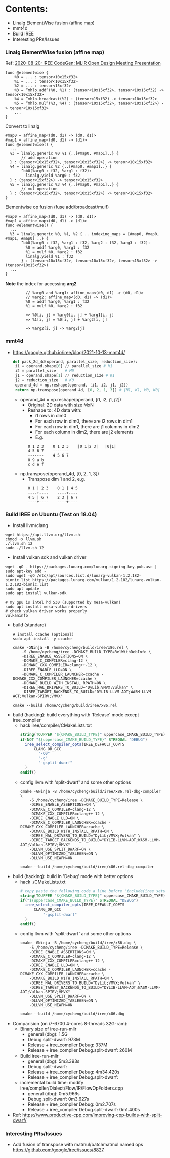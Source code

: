 Contents:
=========
* Linalg ElementWise fusion (affine map)
* mmt4d
* Build IREE
* Interesting PRs/Issues

### Linalg ElementWise fusion (affine map)
Ref: [2020-08-20: IREE CodeGen: MLIR Open Design Meeting Presentation](https://docs.google.com/presentation/d/1NetHjKAOYg49KixY5tELqFp6Zr2v8_ujGzWZ_3xvqC8/edit#slide=id.g91bae7fd94_1_43) 

```mlir
func @elementwise {
    %0 = ... : tensor<10x15xf32>
    %1 = ... : tensor<10x15xf32>
    %2 = ... : tensor<15xf32>
    %3 = “mhlo.add”(%0, %1) : (tensor<10x15xf32>, tensor<10x15xf32) -> tensor<10x15xf32>
    %4 = “mhlo.broadcast(%2) : (tensor<15xf32) -> tensor<10x15xf32>
    %5 = “mhlo.mul”(%3, %4) : (tensor<10x15xf32>, tensor<10x15xf32>) -> tensor<10x15xf32> 
    ...
}
```

Convert to linalg
```mlir
#map0 = affine_map<(d0, d1) -> (d0, d1)>
#map1 = affine_map<(d0, d1) -> (d1)>
func @elementwise() {
  ...
  %3 = linalg.generic %0 %1 {..[#map0, #map1]..} {
       // add operation
  } : (tensor<10x15xf32>, tensor<10x15xf32>) -> tensor<10x15xf32>
  %4 = linalg.generic %2 {..[#map0, #map1]..} {
       ^bb0(%arg0 : f32, %arg1 : f32):
         linalg.yield %arg0 : f32 
  } : (tensor<15xf32>) -> tensor<10x15xf32>
  %5 = linalg.generic %3 %4 {..[#map0, #map1]..} {
       // mul operation
  } : (tensor<10x15xf32>, tensor<10x15xf32>) -> tensor<10x15xf32>
}
```

Elementwise op fusion (fuse add/broadcast/mulf)
```mlir
#map0 = affine_map<(d0, d1) -> (d0, d1)>
#map1 = affine_map<(d0, d1) -> (d1)>
func @elementwise() {
  ...
  %3 = linalg.generic %0, %1, %2 { .. indexing_maps = [#map0, #map0, #map1, #map0] ..} {
       ^bb0(%arg0 : f32, %arg1 : f32, %arg2 : f32, %arg3 : f32):
         %0 = addf %arg0, %arg1 : f32
         %1 = mulf %0, %arg2 : f32
         linalg.yield %1 : f32
       } : (tensor<10x15xf32>, tensor<10x15xf32>, tensor<15xf32> -> (tensor<10x15xf32>)
  ...
}
```

**Note** the index for accessing **arg2**
```mlir
         // %arg0 and %arg1: affine_map<(d0, d1) -> (d0, d1)>
         // %arg2: affine_map<(d0, d1) -> (d1)>
         %0 = addf %arg0, %arg1 : f32
         %1 = mulf %0, %arg2 : f32

         => %0[i, j] = %arg0[i, j] + %arg1[i, j]
         => %1[i, j] = %0[i, j] + %arg2[i, j]

         => %arg2[i, j] -> %arg2[j]
```

### mmt4d
* https://google.github.io/iree/blog/2021-10-13-mmt4d/
  ```python
  def pack_2d_4d(operand, parallel_size, reduction_size):
   i1 = operand.shape[0] // parallel_size # M1
   i2 = parallel_size    # M0
   j1 = operand.shape[1] // reduction_size # K1
   j2 = reduction_size   # K0
   operand_4d = np.reshape(operand, [i1, i2, j1, j2])
   return np.transpose(operand_4d, [0, 2, 1, 3]) # [M1, K1, M0, K0]
  ```
  * operand_4d = np.reshape(operand, [i1, i2, j1, j2])
    * Original: 2D data with size MxN
    * Reshape to: 4D data with: 
      * i1 rows in dim0
      * For each row in dim0, there are i2 rows in dim1
      * For each row in dim1, there are j1 columns in dim2
      * For each column in dim2, there are j2 elements
      * E.g.
      ```mlir
      0 1 2 3    0 1 2 3    |0 1|2 3|   |0|1|
      4 5 6 7    -------
      -------    4 5 6 7
      8 9 a b
      c d e f
      ```
  * np.transpose(operand_4d, [0, 2, 1, 3])
    * Transpose dim 1 and 2, e.g.
      ```mlir
      0 1 | 2 3    0 1 | 4 5
      ----+----    ----+----
      4 5 | 6 7    2 3 | 6 7
      ----+----    ----+----
      ```

### Build IREE on Ubuntu (Test on 18.04)
* Install llvm/clang
```shell
wget https://apt.llvm.org/llvm.sh
chmod +x llvm.sh
./llvm.sh 12
sudo ./llvm.sh 12
```
* Install vulkan sdk and vulkan driver
``` shell
wget -qO - https://packages.lunarg.com/lunarg-signing-key-pub.asc | sudo apt-key add -
sudo wget -qO /etc/apt/sources.list.d/lunarg-vulkan-1.2.182-bionic.list https://packages.lunarg.com/vulkan/1.2.182/lunarg-vulkan-1.2.182-bionic.list
sudo apt update
sudo apt install vulkan-sdk

# my gpu is intel hd 530 (supported by mesa-vulkan)
sudo apt install mesa-vulkan-drivers
# check vulkan driver works properly
vulkaninfo
```
* build (standard)
    ```shell
    # install ccache (optional)
    sudo apt install -y ccache

    cmake -GNinja -B /home/cycheng/build/iree/x86.rel \
        -S /home/cycheng/iree -DCMAKE_BUILD_TYPE=RelWithDebInfo \
        -DIREE_ENABLE_ASSERTIONS=ON \
        -DCMAKE_C_COMPILER=clang-12 \
        -DCMAKE_CXX_COMPILER=clang++-12 \
        -DIREE_ENABLE_LLD=ON \
        -DCMAKE_C_COMPILER_LAUNCHER=ccache -DCMAKE_CXX_COMPILER_LAUNCHER=ccache \
        -DCMAKE_BUILD_WITH_INSTALL_RPATH=ON \
        -DIREE_HAL_DRIVERS_TO_BUILD="DyLib;VMVX;Vulkan" \
        -DIREE_TARGET_BACKENDS_TO_BUILD="DYLIB-LLVM-AOT;WASM-LLVM-AOT;Vulkan-SPIRV;VMVX"

    cmake --build /home/cycheng/build/iree/x86.rel
    ```
* build (hacking): build everything with 'Release' mode except iree_compiler
  * hack iree/compiler/CMakeLists.txt
    ```cmake
    string(TOUPPER "${CMAKE_BUILD_TYPE}" uppercase_CMAKE_BUILD_TYPE)
    if(NOT "${uppercase_CMAKE_BUILD_TYPE}" STREQUAL "DEBUG")
      iree_select_compiler_opts(IREE_DEFAULT_COPTS
          CLANG_OR_GCC
            "-O0"
            "-g"
            "-gsplit-dwarf"
      )
    endif()
    ```
  * config llvm with 'split-dwarf' and some other options
    ```shell
    cmake -GNinja -B /home/cycheng/build/iree/x86.rel-dbg-compiler \
        -S /home/cycheng/iree -DCMAKE_BUILD_TYPE=Release \
        -DIREE_ENABLE_ASSERTIONS=ON \
        -DCMAKE_C_COMPILER=clang-12 \
        -DCMAKE_CXX_COMPILER=clang++-12 \
        -DIREE_ENABLE_LLD=ON \
        -DCMAKE_C_COMPILER_LAUNCHER=ccache -DCMAKE_CXX_COMPILER_LAUNCHER=ccache \
        -DCMAKE_BUILD_WITH_INSTALL_RPATH=ON \
        -DIREE_HAL_DRIVERS_TO_BUILD="DyLib;VMVX;Vulkan" \
        -DIREE_TARGET_BACKENDS_TO_BUILD="DYLIB-LLVM-AOT;WASM-LLVM-AOT;Vulkan-SPIRV;VMVX"
        -DLLVM_USE_SPLIT_DWARF=ON \
        -DLLVM_OPTIMIZED_TABLEGEN=ON \
        -DLLVM_USE_NEWPM=ON

    cmake --build /home/cycheng/build/iree/x86.rel-dbg-compiler
    ```
* build (hacking): build in 'Debug' mode with better options
  * hack ./CMakeLists.txt
    ```cmake
    # copy paste the following code a line before "include(iree_setup_toolchain)"
    string(TOUPPER "${CMAKE_BUILD_TYPE}" uppercase_CMAKE_BUILD_TYPE)
    if("${uppercase_CMAKE_BUILD_TYPE}" STREQUAL "DEBUG")
      iree_select_compiler_opts(IREE_DEFAULT_COPTS
          CLANG_OR_GCC
              "-gsplit-dwarf"
      )
    endif()
    ```
  * config llvm with 'split-dwarf' and some other options
    ```shell
    cmake -GNinja -B /home/cycheng/build/iree/x86.dbg \
        -S /home/cycheng/iree -DCMAKE_BUILD_TYPE=Release \
        -DIREE_ENABLE_ASSERTIONS=ON \
        -DCMAKE_C_COMPILER=clang-12 \
        -DCMAKE_CXX_COMPILER=clang++-12 \
        -DIREE_ENABLE_LLD=ON \
        -DCMAKE_C_COMPILER_LAUNCHER=ccache -DCMAKE_CXX_COMPILER_LAUNCHER=ccache \
        -DCMAKE_BUILD_WITH_INSTALL_RPATH=ON \
        -DIREE_HAL_DRIVERS_TO_BUILD="DyLib;VMVX;Vulkan" \
        -DIREE_TARGET_BACKENDS_TO_BUILD="DYLIB-LLVM-AOT;WASM-LLVM-AOT;Vulkan-SPIRV;VMVX"
        -DLLVM_USE_SPLIT_DWARF=ON \
        -DLLVM_OPTIMIZED_TABLEGEN=ON \
        -DLLVM_USE_NEWPM=ON

    cmake --build /home/cycheng/build/iree/x86.dbg
    ```
* Comparision (on i7-6700 4-cores 8-threads 32G-ram):
  * Binary size of iree-run-mlir
    * general (dbg): 1.5G
    * Debug.split-dwarf: 973M
    * Release + iree_compiler Debug: 337M
    * Release + iree_compiler Debug.split-dwarf: 260M
  * Build iree-run-mlir
    * general (dbg): 5m3.393s
    * Debug.split-dwarf:
    * Release + iree_compiler Debug: 4m34.420s
    * Release + iree_compiler Debug.split-dwarf:
  * incremental build time: modify iree/compiler/Dialect/Flow/IR/FlowOpFolders.cpp
    * general (dbg): 0m5.966s
    * Debug.split-dwarf: 0m3.627s
    * Release + iree_compiler Debug: 0m2.707s
    * Release + iree_compiler Debug.split-dwarf: 0m1.400s
* Ref: https://www.productive-cpp.com/improving-cpp-builds-with-split-dwarf/

### Interesting PRs/Issues
* Add fusion of transpose with matmul/batchmatmul named ops
  https://github.com/google/iree/issues/8827

